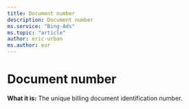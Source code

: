 ```yaml
---
title: Document number
description: Document number
ms.service: "Bing-Ads"
ms.topic: "article"
author: eric-urban
ms.author: eur
---
```


# Document number

**What it is:**    The unique billing document identification number.


